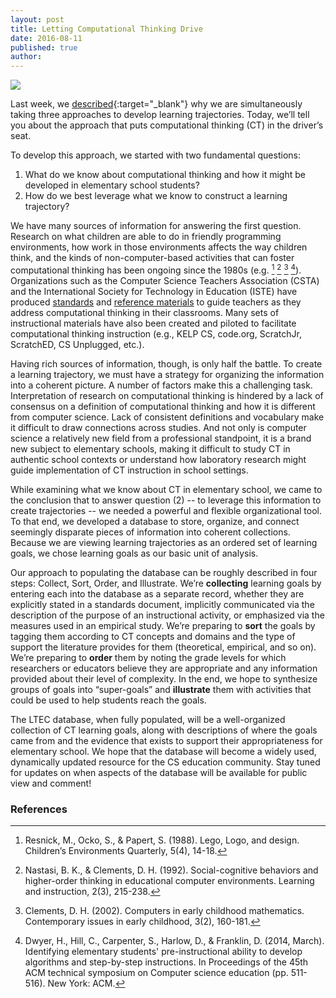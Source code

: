 ```yaml
---
layout: post
title: Letting Computational Thinking Drive
date: 2016-08-11
published: true
author: 
---
```


![](https://googledrive.com/host/0B3XzcKIiWyccNXdGbDVqNVZCTm8/images/BlogPost4-Image1.png)

Last week, we [described](http://blog.everydaycomputing.org/2016/08/04/three-approaches/){:target="_blank"} why we are simultaneously taking three approaches to develop learning trajectories. Today, we’ll tell you about the approach that puts computational thinking (CT) in the driver’s seat.

To develop this approach, we started with two fundamental questions:

1. What do we know about computational thinking and how it might be developed in elementary school students?
2. How do we best leverage what we know to construct a learning trajectory?

<!--excerpt-->

We have many sources of information for answering the first question. Research on what children are able to do in friendly programming environments, how work in those environments affects the way children think, and the kinds of non-computer-based activities that can foster computational thinking has been ongoing since the 1980s (e.g. [^fn-resnick-1998] [^fn-nastasi-1992] [^fn-clements-2002] [^fn-dwyer-2014]). Organizations such as the Computer Science Teachers Association (CSTA) and the International Society for Technology in Education (ISTE) have produced [standards](https://csta.acm.org/Curriculum/sub/CurrFiles/CSTA_K-12_CSS.pdf) and [reference materials](http://www.iste.org/docs/ct-documents/ct-teacher-resources_2ed-pdf.pdf) to guide teachers as they address computational thinking in their classrooms. Many sets of instructional materials have also been created and piloted to facilitate computational thinking instruction (e.g., KELP CS, code.org, ScratchJr, ScratchED, CS Unplugged, etc.).

Having rich sources of information, though, is only half the battle. To create a learning trajectory, we must have a strategy for organizing the information into a coherent picture. A number of factors make this a challenging task. Interpretation of research on computational thinking is hindered by a lack of consensus on a definition of computational thinking and how it is different from computer science. Lack of consistent definitions and vocabulary make it difficult to draw connections across studies. And not only is computer science a relatively new field from a professional standpoint, it is a brand new subject to elementary schools, making it difficult to study CT in authentic school contexts or understand how laboratory research might guide implementation of CT instruction in school settings.

While examining what we know about CT in elementary school, we came to the conclusion that to answer question (2) -- to leverage this information to create trajectories -- we needed a powerful and flexible organizational tool. To that end, we developed a database to store, organize, and connect seemingly disparate pieces of information into coherent collections. Because we are viewing learning trajectories as an ordered set of learning goals, we chose learning goals as our basic unit of analysis. 

Our approach to populating the database can be roughly described in four steps: Collect, Sort, Order, and Illustrate. We’re **collecting** learning goals by entering each into the database as a separate record, whether they are explicitly stated in a standards document, implicitly communicated via the description of the purpose of an instructional activity, or emphasized via the measures used in an empirical study. We’re preparing to **sort** the goals by tagging them according to CT concepts and domains and the type of support the literature provides for them (theoretical, empirical, and so on). We’re preparing to **order** them by noting the grade levels for which researchers or educators believe they are appropriate and any information provided about their level of complexity. In the end, we hope to synthesize groups of goals into “super-goals” and **illustrate** them with activities that could be used to help students reach the goals.

The LTEC database, when fully populated, will be a well-organized collection of CT learning goals, along with descriptions of where the goals came from and the evidence that exists to support their appropriateness for elementary school. We hope that the database will become a widely used, dynamically updated resource for the CS education community. Stay tuned for updates on when aspects of the database will be available for public view and comment!


### References ###

[^fn-clements-2002]:Clements, D. H. (2002). Computers in early childhood mathematics. Contemporary issues in early childhood, 3(2), 160-181.

[^fn-csta-2011]:CSTA Standards Task Force. (2011). CSTA K-12 Computer Science Standards (revised 2011). Retrieved from https://csta.acm.org/Curriculum/sub/CurrFiles/CSTA_K-12_CSS.pdf
 
[^fn-dwyer-2014]:Dwyer, H., Hill, C., Carpenter, S., Harlow, D., & Franklin, D. (2014, March). Identifying elementary students' pre-instructional ability to develop algorithms and step-by-step instructions. In Proceedings of the 45th ACM technical symposium on Computer science education (pp. 511-516). New York: ACM.

[^fn-iste-csta-2011]:ISTE and CSTA. (2011). Computational Thinking Teacher Resources (2nd ed.). Retrieved from http://www.iste.org/docs/ct-documents/ct-teacher-resources_2ed-pdf.pdf?sfvrsn=2

[^fn-nastasi-1992]:Nastasi, B. K., & Clements, D. H. (1992). Social-cognitive behaviors and higher-order thinking in educational computer environments. Learning and instruction, 2(3), 215-238.

[^fn-resnick-1998]:Resnick, M., Ocko, S., & Papert, S. (1988). Lego, Logo, and design. Children’s Environments Quarterly, 5(4), 14-18.
